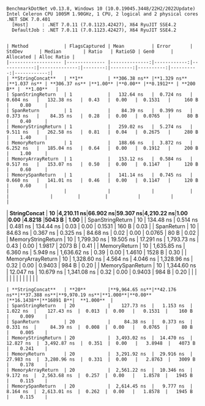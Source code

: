 ```

BenchmarkDotNet v0.13.8, Windows 10 (10.0.19045.3448/22H2/2022Update)
Intel Celeron CPU 1005M 1.90GHz, 1 CPU, 2 logical and 2 physical cores
.NET SDK 7.0.401
  [Host]     : .NET 7.0.11 (7.0.1123.42427), X64 RyuJIT SSE4.2
  DefaultJob : .NET 7.0.11 (7.0.1123.42427), X64 RyuJIT SSE4.2


```

```
| Method             | FlagsCaptured | Mean          | Error       | StdDev      | Median        | Ratio   | RatioSD | Gen0      | Allocated | Alloc Ratio |
|------------------- |-------------- |--------------:|------------:|------------:|--------------:|--------:|--------:|----------:|----------:|------------:|
| **StringConcat**   | **1**         | **306.38 ns** |**1.329 ns** |**1.037 ns** | **306.37 ns** |**1.00** |**0.00** |**0.1912** | **200 B** |  **1.00**   |
| SpanStringReturn   | 1             |   132.64 ns   |  0.724 ns   |  0.604 ns   |   132.38 ns   |  0.43   |  0.00   |  0.1531   |     160 B |    0.80     |
| SpanReturn         | 1             |    84.39 ns   |  0.399 ns   |  0.373 ns   |    84.35 ns   |  0.28   |  0.00   |  0.0765   |      80 B |    0.40     |
| MemoryStringReturn | 1             |   259.02 ns   |  5.274 ns   |  9.511 ns   |   262.58 ns   |  0.81   |  0.04   |  0.2675   |     280 B |    1.40     |
| MemoryReturn       | 1             |   188.66 ns   |  3.872 ns   |  6.252 ns   |   185.04 ns   |  0.64   |  0.00   |  0.1912   |     200 B |    1.00     |
| MemoryArrayReturn  | 1             |   153.12 ns   |  0.584 ns   |  0.517 ns   |   153.07 ns   |  0.50   |  0.00   |  0.1147   |     120 B |    0.60     |
| MemorySpanReturn   | 1             |   141.14 ns   |  0.745 ns   |  0.660 ns   |   141.01 ns   |  0.46   |  0.00   |  0.1147   |     120 B |    0.60     |
|                    |               |               |             |             |               |         |         |           |           |             |
```
| **StringConcat**   | **10**        |**4,210.11 ns**|**66.902 ns**|**59.307 ns**|**4,210.22 ns**|**1.00** |**0.00** |**4.8218** |**5043 B** |  **1.00**   |
| SpanStringReturn   | 10            |    134.48 ns  |   0.514 ns  |   0.481 ns  |    134.44 ns  |  0.03   |  0.00   |  0.1531   |   160 B   |    0.03     |
| SpanReturn         | 10            |     84.63 ns  |   0.367 ns  |   0.325 ns  |     84.68 ns  |  0.02   |  0.00   |  0.0765   |    80 B   |    0.02     |
| MemoryStringReturn | 10            |  1,799.30 ns  |  19.505 ns  |  17.291 ns  |  1,793.73 ns  |  0.43   |  0.00   |  1.9817   |  2073 B   |    0.41     |
| MemoryReturn       | 10            |  1,635.85 ns  |   6.360 ns  |   5.949 ns  |  1,636.62 ns  |  0.39   |  0.00   |  1.4610   |  1528 B   |    0.30     |
| MemoryArrayReturn  | 10            |  1,328.60 ns  |   4.564 ns  |   4.046 ns  |  1,328.96 ns  |  0.32   |  0.00   |  0.9403   |   984 B   |    0.20     |
| MemorySpanReturn   | 10            |  1,344.60 ns  |  12.047 ns  |  10.679 ns  |  1,341.08 ns  |  0.32   |  0.00   |  0.9403   |   984 B   |    0.20     |
|                    |               |               |             |             |               |         |         |           |           |             |
```                 
| **StringConcat**   | **20**        |**9,964.65 ns**|**42.176 ns**|**37.388 ns**|**9,970.19 ns**|**1.000**|**0.00** |**16.1438**|**16891 B**|  **1.000**  |
| SpanStringReturn   | 20            |    127.73 ns  |   1.153 ns  |   1.022 ns  |    127.43 ns  |  0.013  |  0.00   |   0.1531  |    160 B  |    0.009    |
| SpanReturn         | 20            |     84.38 ns  |   0.373 ns  |   0.331 ns  |     84.39 ns  |  0.008  |  0.00   |   0.0765  |     80 B  |    0.005    |
| MemoryStringReturn | 20            |  3,493.02 ns  |  14.470 ns  |  12.827 ns  |  3,492.87 ns  |  0.351  |  0.00   |   3.8948  |   4073 B  |    0.241    |
| MemoryReturn       | 20            |  3,291.92 ns  |  29.916 ns  |  27.983 ns  |  3,280.96 ns  |  0.331  |  0.00   |   2.8763  |   3009 B  |    0.178    |
| MemoryArrayReturn  | 20            |  2,561.22 ns  |  10.346 ns  |   9.172 ns  |  2,563.68 ns  |  0.257  |  0.00   |   1.8578  |   1945 B  |    0.115    |
| MemorySpanReturn   | 20            |  2,614.45 ns  |   9.777 ns  |   8.164 ns  |  2,613.01 ns  |  0.262  |  0.00   |   1.8578  |   1945 B  |    0.115    |
```